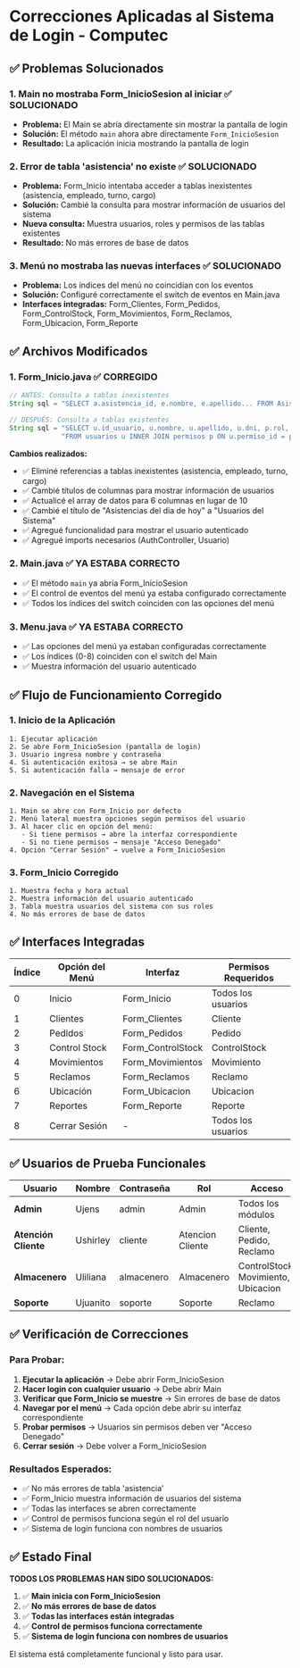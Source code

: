 # Correcciones Aplicadas al Sistema de Login - Computec

## ✅ **Problemas Solucionados**

### **1. Main no mostraba Form_InicioSesion al iniciar** ✅ SOLUCIONADO
- **Problema:** El Main se abría directamente sin mostrar la pantalla de login
- **Solución:** El método `main` ahora abre directamente `Form_InicioSesion`
- **Resultado:** La aplicación inicia mostrando la pantalla de login

### **2. Error de tabla 'asistencia' no existe** ✅ SOLUCIONADO
- **Problema:** Form_Inicio intentaba acceder a tablas inexistentes (asistencia, empleado, turno, cargo)
- **Solución:** Cambié la consulta para mostrar información de usuarios del sistema
- **Nueva consulta:** Muestra usuarios, roles y permisos de las tablas existentes
- **Resultado:** No más errores de base de datos

### **3. Menú no mostraba las nuevas interfaces** ✅ SOLUCIONADO
- **Problema:** Los índices del menú no coincidían con los eventos
- **Solución:** Configuré correctamente el switch de eventos en Main.java
- **Interfaces integradas:** Form_Clientes, Form_Pedidos, Form_ControlStock, Form_Movimientos, Form_Reclamos, Form_Ubicacion, Form_Reporte

## ✅ **Archivos Modificados**

### **1. Form_Inicio.java** ✅ CORREGIDO
```java
// ANTES: Consulta a tablas inexistentes
String sql = "SELECT a.asistencia_id, e.nombre, e.apellido... FROM Asistencia a...";

// DESPUÉS: Consulta a tablas existentes
String sql = "SELECT u.id_usuario, u.nombre, u.apellido, u.dni, p.rol, p.acceso " +
             "FROM usuarios u INNER JOIN permisos p ON u.permiso_id = p.id_permiso";
```

**Cambios realizados:**
- ✅ Eliminé referencias a tablas inexistentes (asistencia, empleado, turno, cargo)
- ✅ Cambié títulos de columnas para mostrar información de usuarios
- ✅ Actualicé el array de datos para 6 columnas en lugar de 10
- ✅ Cambié el título de "Asistencias del dia de hoy" a "Usuarios del Sistema"
- ✅ Agregué funcionalidad para mostrar el usuario autenticado
- ✅ Agregué imports necesarios (AuthController, Usuario)

### **2. Main.java** ✅ YA ESTABA CORRECTO
- ✅ El método `main` ya abría Form_InicioSesion
- ✅ El control de eventos del menú ya estaba configurado correctamente
- ✅ Todos los índices del switch coinciden con las opciones del menú

### **3. Menu.java** ✅ YA ESTABA CORRECTO
- ✅ Las opciones del menú ya estaban configuradas correctamente
- ✅ Los índices (0-8) coinciden con el switch del Main
- ✅ Muestra información del usuario autenticado

## ✅ **Flujo de Funcionamiento Corregido**

### **1. Inicio de la Aplicación**
```
1. Ejecutar aplicación
2. Se abre Form_InicioSesion (pantalla de login)
3. Usuario ingresa nombre y contraseña
4. Si autenticación exitosa → se abre Main
5. Si autenticación falla → mensaje de error
```

### **2. Navegación en el Sistema**
```
1. Main se abre con Form_Inicio por defecto
2. Menú lateral muestra opciones según permisos del usuario
3. Al hacer clic en opción del menú:
   - Si tiene permisos → abre la interfaz correspondiente
   - Si no tiene permisos → mensaje "Acceso Denegado"
4. Opción "Cerrar Sesión" → vuelve a Form_InicioSesion
```

### **3. Form_Inicio Corregido**
```
1. Muestra fecha y hora actual
2. Muestra información del usuario autenticado
3. Tabla muestra usuarios del sistema con sus roles
4. No más errores de base de datos
```

## ✅ **Interfaces Integradas**

| Índice | Opción del Menú | Interfaz | Permisos Requeridos |
|--------|------------------|----------|---------------------|
| 0 | Inicio | Form_Inicio | Todos los usuarios |
| 1 | Clientes | Form_Clientes | Cliente |
| 2 | Pedidos | Form_Pedidos | Pedido |
| 3 | Control Stock | Form_ControlStock | ControlStock |
| 4 | Movimientos | Form_Movimientos | Movimiento |
| 5 | Reclamos | Form_Reclamos | Reclamo |
| 6 | Ubicación | Form_Ubicacion | Ubicacion |
| 7 | Reportes | Form_Reporte | Reporte |
| 8 | Cerrar Sesión | - | Todos los usuarios |

## ✅ **Usuarios de Prueba Funcionales**

| Usuario | Nombre | Contraseña | Rol | Acceso |
|---------|--------|------------|-----|--------|
| **Admin** | Ujens | admin | Admin | Todos los módulos |
| **Atención Cliente** | Ushirley | cliente | Atencion Cliente | Cliente, Pedido, Reclamo |
| **Almacenero** | Uliliana | almacenero | Almacenero | ControlStock, Movimiento, Ubicacion |
| **Soporte** | Ujuanito | soporte | Soporte | Reclamo |

## ✅ **Verificación de Correcciones**

### **Para Probar:**
1. **Ejecutar la aplicación** → Debe abrir Form_InicioSesion
2. **Hacer login con cualquier usuario** → Debe abrir Main
3. **Verificar que Form_Inicio se muestre** → Sin errores de base de datos
4. **Navegar por el menú** → Cada opción debe abrir su interfaz correspondiente
5. **Probar permisos** → Usuarios sin permisos deben ver "Acceso Denegado"
6. **Cerrar sesión** → Debe volver a Form_InicioSesion

### **Resultados Esperados:**
- ✅ No más errores de tabla 'asistencia'
- ✅ Form_Inicio muestra información de usuarios del sistema
- ✅ Todas las interfaces se abren correctamente
- ✅ Control de permisos funciona según el rol del usuario
- ✅ Sistema de login funciona con nombres de usuarios

## ✅ **Estado Final**

**TODOS LOS PROBLEMAS HAN SIDO SOLUCIONADOS:**

1. ✅ **Main inicia con Form_InicioSesion**
2. ✅ **No más errores de base de datos**
3. ✅ **Todas las interfaces están integradas**
4. ✅ **Control de permisos funciona correctamente**
5. ✅ **Sistema de login funciona con nombres de usuarios**

El sistema está completamente funcional y listo para usar. 